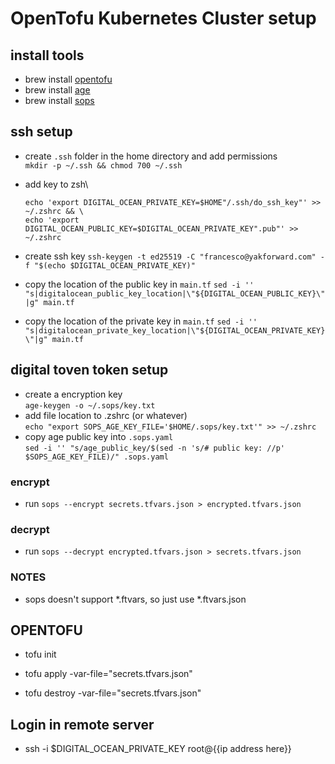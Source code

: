 
# OpenTofu Kubernetes Cluster setup

## install tools

- brew install [opentofu]( https://github.com/opentofu/opentofu)
- brew install [age](https://github.com/FiloSottile/age)
- brew install [sops](https://github.com/getsops/sops)

## ssh setup

- create `.ssh` folder in the home directory and add permissions \
    `mkdir -p ~/.ssh && chmod 700 ~/.ssh`

- add key to zsh\
    ```
    echo 'export DIGITAL_OCEAN_PRIVATE_KEY=$HOME"/.ssh/do_ssh_key"' >> ~/.zshrc && \
    echo 'export DIGITAL_OCEAN_PUBLIC_KEY=$DIGITAL_OCEAN_PRIVATE_KEY".pub"' >> ~/.zshrc
    ```

- create ssh key
    `ssh-keygen -t ed25519 -C "francesco@yakforward.com" -f "$(echo $DIGITAL_OCEAN_PRIVATE_KEY)"`

- copy the location of the public key in `main.tf`
    `sed -i '' "s|digitalocean_public_key_location|\"${DIGITAL_OCEAN_PUBLIC_KEY}\"|g" main.tf`

- copy the location of the private key in `main.tf`
    `sed -i '' "s|digitalocean_private_key_location|\"${DIGITAL_OCEAN_PRIVATE_KEY}\"|g" main.tf`

## digital toven token setup

- create a encryption key\
    `age-keygen -o ~/.sops/key.txt`
- add file location to .zshrc (or whatever)\
    `echo "export SOPS_AGE_KEY_FILE='$HOME/.sops/key.txt'" >> ~/.zshrc`
- copy age public key into `.sops.yaml`\
    `sed -i '' "s/age_public_key/$(sed -n 's/# public key: //p' $SOPS_AGE_KEY_FILE)/" .sops.yaml`

### encrypt

- run `sops --encrypt secrets.tfvars.json > encrypted.tfvars.json`

### decrypt

- run `sops --decrypt encrypted.tfvars.json > secrets.tfvars.json`

### NOTES
- sops doesn't support *.ftvars, so just use *.ftvars.json

## OPENTOFU 

- tofu init

- tofu apply -var-file="secrets.tfvars.json"

- tofu destroy -var-file="secrets.tfvars.json"

## Login in remote server

- ssh -i $DIGITAL_OCEAN_PRIVATE_KEY root@{{ip address here}}